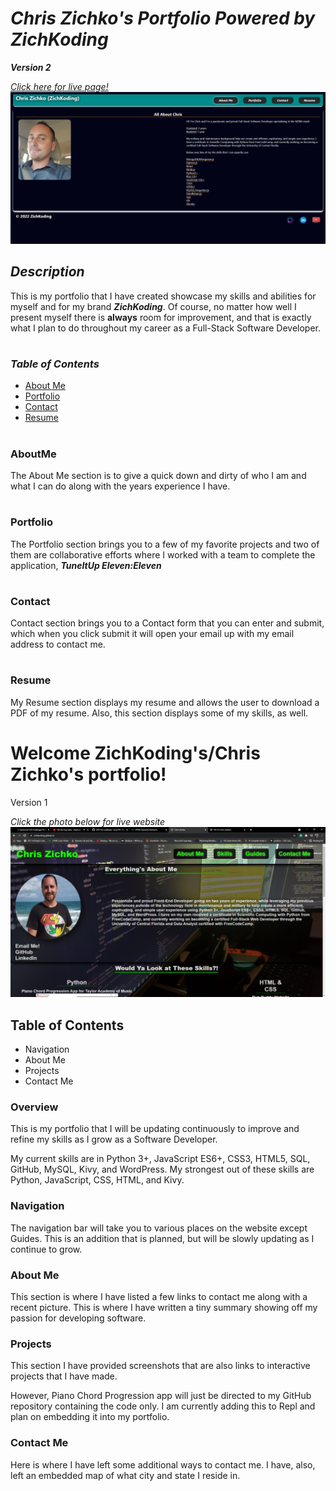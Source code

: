 # ***Chris Zichko's Portfolio Powered by ZichKoding***
***Version 2***

[_Click here for live page!_](https://zichkoding.github.io)
![Chris Zichko's Portfolio](./assets/images/updatedPortfoliopic.png)

## ***Description***
This is my portfolio that I have created showcase my skills and abilities for myself and for my brand ***ZichKoding***. Of course, no matter how well I present myself there is **always** room for improvement, and that is exactly what I plan to do throughout my career as a Full-Stack Software Developer.
#
### ***Table of Contents***
* [About Me](#AboutMe)
* [Portfolio](#Portfolio)
* [Contact](#Contact)
* [Resume](#Resume)
#
### **AboutMe**
The About Me section is to give a quick down and dirty of who I am and what I can do along with the years experience I have. 
#
### **Portfolio**
The Portfolio section brings you to a few of my favorite projects and two of them are collaborative efforts where I worked with a team to complete the application, ***TuneItUp Eleven:Eleven***
#
### **Contact**
Contact section brings you to a Contact form that you can enter and submit, which when you click submit it will open your email up with my email address to contact me.
#
### **Resume**
My Resume section displays my resume and allows the user to download a PDF of my resume. Also, this section displays some of my skills, as well.
#
#
#
#
#
#
# **Welcome ZichKoding's/Chris Zichko's portfolio!**
Version 1

_Click the photo below for live website_
[![Chris Zichko's Portfolio](./assets/images/ChrisZichkoPortfolio.png)](https://zichkoding.github.io)

## **Table of Contents**

* Navigation
* About Me
* Projects
* Contact Me

### **Overview**
This is my portfolio that I will be updating continuously to improve and refine my skills as I grow as a Software Developer. 

My current skills are in Python 3+, JavaScript ES6+, CSS3, HTML5, SQL, GitHub, MySQL, Kivy, and WordPress. My strongest out of these skills are Python, JavaScript, CSS, HTML, and Kivy.

### **Navigation**
The navigation bar will take you to various places on the website except Guides. This is an addition that is planned, but will be slowly updating as I continue to grow. 

### **About Me**
This section is where I have listed a few links to contact me along with a recent picture. This is where I have written a tiny summary showing off my passion for developing software.

### **Projects**
This section I have provided screenshots that are also links to interactive projects that I have made.

 However, Piano Chord Progression app will just be directed to my GitHub repository containing the code only. I am currently adding this to Repl and plan on embedding it into my portfolio.

 ### **Contact Me**
 Here is where I have left some additional ways to contact me. I have, also, left an embedded map of what city and state I reside in. 
